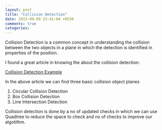 ```yaml
---
layout: post
title: "Collision Detection"
date: 2015-09-09 23:41:04 +0530
comments: true
categories: 
---
```

Collision Detection is a common concept in understanding the collision between the two objects in a plane in which the detection is identified in properties of the position. <br/>

I found a great article in knowing the about the collision detection: <br/>

[Collision Detection Example](http://devmag.org.za/2009/04/13/basic-collision-detection-in-2d-part-1/)

In the above article we can find three basic collision object planes

1. Circular Collision Detection
2. Box Collision Detection
3. Line Intersection Detection

Collision detection is done by a no of updated checks in which we can use Quadtree to reduce the space to check and no of checks to improve our algotithm.